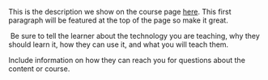 This is the description we show on the course page [here](https://lab.github.com/PauloMello-72/meu-aprendizado-em-linguagem-c). This first paragraph will be featured at the top of the page so make it great.
​

​
Be sure to tell the learner about the technology you are teaching, why they should learn it, how they can use it, and what you will teach them.
​


Include information on how they can reach you for questions about the content or course. 